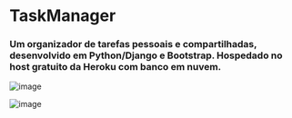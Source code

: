 # TaskManager

### Um organizador de tarefas pessoais e compartilhadas, desenvolvido em Python/Django e Bootstrap. Hospedado no host gratuito da Heroku com banco em nuvem.


![image](https://user-images.githubusercontent.com/77119687/155892480-9429ecd7-6d6e-4b24-b446-5748ac6525d9.png)

![image](https://user-images.githubusercontent.com/77119687/155892486-07637f14-23f9-4857-8259-5115980f441d.png)

